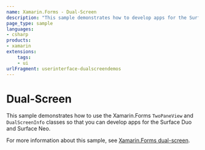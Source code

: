 ```yaml
---
name: Xamarin.Forms - Dual-Screen
description: "This sample demonstrates how to develop apps for the Surface Duo and Surface Neo in Xamarin.Forms (UI)"
page_type: sample
languages:
- csharp
products:
- xamarin
extensions:
    tags:
    - ui
urlFragment: userinterface-dualscreendemos
---
```

# Dual-Screen

This sample demonstrates how to use the Xamarin.Forms `TwoPaneView` and `DualScreenInfo` classes so that you can develop apps for the Surface Duo and Surface Neo.

For more information about this sample, see [Xamarin.Forms dual-screen](https://docs.microsoft.com/xamarin/xamarin-forms/app-fundamentals/dual-screen/).
